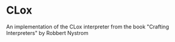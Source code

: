 # CLox
An implementation of the CLox interpreter from the book "Crafting Interpreters" by Robbert Nystrom
